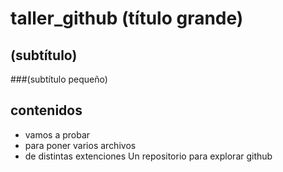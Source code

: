 # taller_github (título grande)
## (subtítulo)
###(subtítulo pequeño)
## contenidos

- vamos a probar 
- para poner varios archivos
- de distintas extenciones
Un repositorio para explorar github
